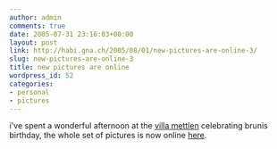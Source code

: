 ```yaml
---
author: admin
comments: true
date: 2005-07-31 23:16:03+00:00
layout: post
link: http://habi.gna.ch/2005/08/01/new-pictures-are-online-3/
slug: new-pictures-are-online-3
title: new pictures are online
wordpress_id: 52
categories:
- personal
- pictures
---
```



i've spent a wonderful afternoon at the [villa mettlen](http://www.villamettlen.ch) celebrating brunis birthday, the whole set of pictures is now online [here](http://habi.gna.ch/pics/GeburiBruni/).

